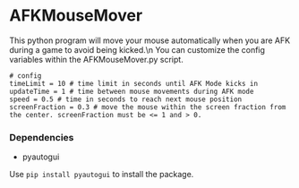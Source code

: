 # AFKMouseMover
This python program will move your mouse automatically when you are AFK during a game to avoid being kicked.\n
You can customize the config variables within the AFKMouseMover.py script.
```
# config
timeLimit = 10 # time limit in seconds until AFK Mode kicks in
updateTime = 1 # time between mouse movements during AFK mode
speed = 0.5 # time in seconds to reach next mouse position
screenFraction = 0.3 # move the mouse within the screen fraction from the center. screenFraction must be <= 1 and > 0.
```
 
### Dependencies
- pyautogui

Use `pip install pyautogui` to install the package.
